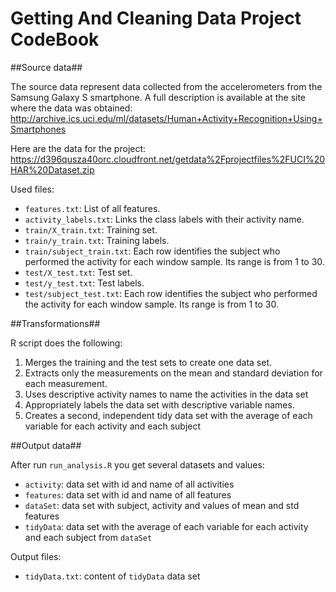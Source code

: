 Getting And Cleaning Data Project CodeBook
======================

##Source data##

The source data represent data collected from the accelerometers from the Samsung Galaxy S smartphone. A full description is available at the site where the data was obtained: http://archive.ics.uci.edu/ml/datasets/Human+Activity+Recognition+Using+Smartphones 

Here are the data for the project: https://d396qusza40orc.cloudfront.net/getdata%2Fprojectfiles%2FUCI%20HAR%20Dataset.zip

Used files:
* `features.txt`: List of all features.
* `activity_labels.txt`: Links the class labels with their activity name.
* `train/X_train.txt`: Training set.
* `train/y_train.txt`: Training labels.
* `train/subject_train.txt`: Each row identifies the subject who performed the activity for each window sample. Its range is from 1 to 30. 
* `test/X_test.txt`: Test set.
* `test/y_test.txt`: Test labels.
* `test/subject_test.txt`: Each row identifies the subject who performed the activity for each window sample. Its range is from 1 to 30. 

##Transformations##

R script does the following:
1.  Merges the training and the test sets to create one data set.
2.  Extracts only the measurements on the mean and standard deviation for each measurement. 
3.  Uses descriptive activity names to name the activities in the data set
4.  Appropriately labels the data set with descriptive variable names. 
5.  Creates a second, independent tidy data set with the average of each variable for each activity and each subject

##Output data##

After run `run_analysis.R` you get several datasets and values:
* `activity`: data set with id and name of all activities
* `features`: data set with id and name of all features
* `dataSet`: data set with subject, activity and values of mean and std features
* `tidyData`: data set with the average of each variable for each activity and each subject from `dataSet`

Output files:
* `tidyData.txt`: content of `tidyData` data set 


